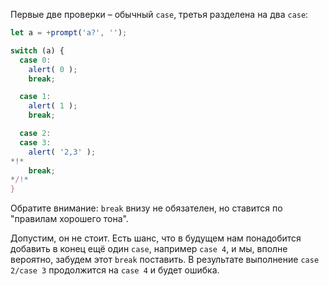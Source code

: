 Первые две проверки – обычный `case`, третья разделена на два `case`:

```js run
let a = +prompt('a?', '');

switch (a) {
  case 0:
    alert( 0 );
    break;

  case 1:
    alert( 1 );
    break;

  case 2:
  case 3:
    alert( '2,3' );
*!*
    break;
*/!*
}
```

Обратите внимание: `break` внизу не обязателен, но ставится по "правилам хорошего тона".

Допустим, он не стоит. Есть шанс, что в будущем нам понадобится добавить в конец ещё один `case`, например `case 4`, и мы, вполне вероятно, забудем этот `break` поставить. В результате выполнение `case 2/case 3` продолжится на `case 4` и будет ошибка.
